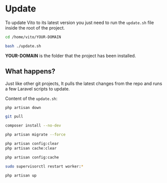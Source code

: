 # Update

To update Vito to its latest version you just need to run the `update.sh` file inside the root of the project.

```sh
cd /home/vito/YOUR-DOMAIN

bash ./update.sh
```

**YOUR-DOMAIN** is the folder that the project has been installed.

## What happens?

Just like other git projects, It pulls the latest changes from the repo and runs a few Laravel scripts to update.

Content of the `update.sh`:

```sh
php artisan down

git pull

composer install --no-dev

php artisan migrate --force

php artisan config:clear
php artisan cache:clear

php artisan config:cache

sudo supervisorctl restart worker:*

php artisan up
```